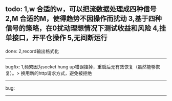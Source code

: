 todo:
1,w 合适的w，可以把流数据处理成四种信号
2,M 合适的M，使得趋势不因操作而扰动
3,基于四种信号的策略，在0扰动理想情况下测试收益和风险
4,挂单接口，开平仓操作
5,无间断运行
----------------
done:
2,record输出格式化

----------------
bugfix:
1,频繁因为socket hung up错误挂掉，重启后无有效恢复（虽然能够恢复）。> 换用新的http请求方式，避免被拒绝

----------------
bug:

----------------

